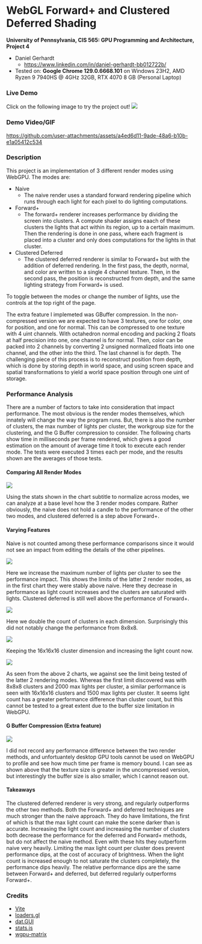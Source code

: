 WebGL Forward+ and Clustered Deferred Shading
======================

**University of Pennsylvania, CIS 565: GPU Programming and Architecture, Project 4**

* Daniel Gerhardt
  * https://www.linkedin.com/in/daniel-gerhardt-bb012722b/
* Tested on: **Google Chrome 129.0.6668.101** on
  Windows 23H2, AMD Ryzen 9 7940HS @ 4GHz 32GB, RTX 4070 8 GB (Personal Laptop)

### Live Demo

Click on the following image to try the project out!
[![](img/thumb.png)](http://dgerh.github.io/Project4-WebGPU-Forward-Plus-and-Clustered-Deferred)

### Demo Video/GIF

https://github.com/user-attachments/assets/a4ed6d11-9ade-48a6-b10b-e1a05412c534

### Description

This project is an implementation of 3 different render modes using WebGPU. The modes are:
- Naive
  - The naive render uses a standard forward rendering pipeline which runs through each light for each pixel to do lighting computations.
- Forward+
  - The forward+ renderer increases performance by dividing the screen into clusters. A compute shader assigns eaach of these clusters the lights that act within its region, up to a certain maximum. Then the rendering is done in one pass, where each fragment is placed into a cluster and only does computations for the lights in that cluster.
- Clustered Deferred
  - The clustered deferred renderer is similar to Forward+ but with the addition of deferred rendering. In the first pass, the depth, normal, and color are written to a single 4 channel texture. Then, in the second pass, the position is reconstructed from depth, and the same lighting strategy from Forward+ is used.

To toggle between the modes or change the number of lights, use the controls at the top right of the page.

The extra feature I implemeted was GBuffer compression. In the non-compressed version we are expected to have 3 textures, one for color, one for position, and one for normal. This can be compressed to one texture with 4 uint channels. With octahedron normal encoding and packing 2 floats at half precision into one, one channel is for normal. Then, color can be packed into 2 channels by converting 2 unsigned normalized floats into one channel, and the other into the third. The last channel is for depth. The challenging piece of this process is to reconstruct position from depth, which is done by storing depth in world space, and using screen space and spatial transformations to yield a world space position through one uint of storage.

### Performance Analysis

There are a number of factors to take into consideration that impact performance. The most obvious is the render modes themselves, which innately will change the way the program runs. But, there is also the number of clusters, the max number of lights per cluster, the workgroup size for the clustering, and the G Buffer compression to consider. The following charts show time in milliseconds per frame rendered, which gives a good estimation on the amount of average time it took to execute each render mode. The tests were executed 3 times each per mode, and the results shown are the averages of those tests.

#### Comparing All Render Modes

![](img/chart1.png)

Using the stats shown in the chart subtitle to normalize across modes, we can analyze at a base level how the 3 render modes compare. Rather obviously, the naive does not hold a candle to the performance of the other two modes, and clustered deferred is a step above Forward+.

#### Varying Features

Naive is not counted among these performance comparisons since it would not see an impact from editing the details of the other pipelines.

![](img/chart3.png)

Here we increase the maximum number of lights per cluster to see the performance impact. This shows the limits of the latter 2 render modes, as in the first chart they were stably above naive. Here they decrease in performance as light count increases and the clusters are saturated with lights. Clustered deferred is still well above the performance of Forward+.

![](img/chart2.png)

Here we double the count of clusters in each dimension. Surprisingly this did not notably change the performance from 8x8x8.

![](img/chart4.png)

Keeping the 16x16x16 cluster dimension and increasing the light count now. 

![](img/chart5.png)

As seen from the above 2 charts, we against see the limit being tested of the latter 2 rendering modes. Whereas the first limit discovered was with 8x8x8 clusters and 2000 max lights per cluster, a similar performance is seen with 16x16x16 clusters and 1500 max lights per cluster. It seems light count has a greater performance difference than cluster count, but this cannot be tested to a great extent due to the buffer size limitation in WebGPU.

#### G Buffer Compression (Extra feature)

![](img/chart6.png)

I did not record any performance difference between the two render methods, and unfortuantely desktop GPU tools cannot be used on WebGPU to profile and see how much time per frame is memory bound. I can see as shown above that the texture size is greater in the uncompressed version, but interestingly the buffer size is also smaller, which I cannot reason out.

#### Takeaways

The clustered deferred renderer is very strong, and regularly outperforms the other two methods. Both the Forward+ and deferred techniques are much stronger than the naive approach. They do have limitations, the first of which is that the max light count can make the scene darker than is accurate. Increasing the light count and increasing the number of clusters both decrease the performance for the deferred and Forward+ methods, but do not affect the naive method. Even with these hits they outperform naive very heavily. Limiting the max light count per cluster does prevent performance dips, at the cost of accuracy of brightness. When the light count is increased enough to not saturate the clusters completely, the performance dips heavily. The relative performance dips are the same between Forward+ and deferred, but deferred regularly outperforms Forward+.

### Credits

- [Vite](https://vitejs.dev/)
- [loaders.gl](https://loaders.gl/)
- [dat.GUI](https://github.com/dataarts/dat.gui)
- [stats.js](https://github.com/mrdoob/stats.js)
- [wgpu-matrix](https://github.com/greggman/wgpu-matrix)
